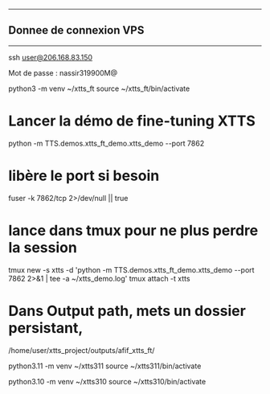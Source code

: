 
------------------------------------------------------
## Donnee de connexion VPS
-------------------------------------------------------

ssh user@206.168.83.150

Mot de passe : nassir319900M@


python3 -m venv ~/xtts_ft
source ~/xtts_ft/bin/activate


# Lancer la démo de fine-tuning XTTS

python -m TTS.demos.xtts_ft_demo.xtts_demo --port 7862


# libère le port si besoin
fuser -k 7862/tcp 2>/dev/null || true

# lance dans tmux pour ne plus perdre la session
tmux new -s xtts -d 'python -m TTS.demos.xtts_ft_demo.xtts_demo --port 7862 2>&1 | tee -a ~/xtts_demo.log'
tmux attach -t xtts

# Dans Output path, mets un dossier persistant,

/home/user/xtts_project/outputs/afif_xtts_ft/




python3.11 -m venv ~/xtts311
source ~/xtts311/bin/activate


python3.10 -m venv ~/xtts310
source ~/xtts310/bin/activate



